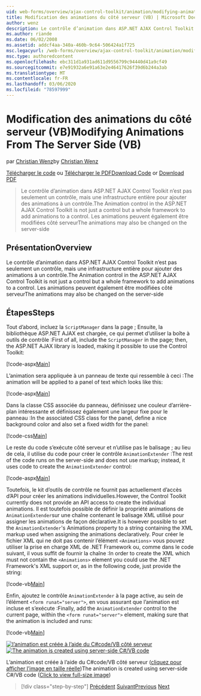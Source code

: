 ```yaml
---
uid: web-forms/overview/ajax-control-toolkit/animation/modifying-animations-from-the-server-side-vb
title: Modification des animations du côté serveur (VB) | Microsoft Docs
author: wenz
description: Le contrôle d’animation dans ASP.NET AJAX Control Toolkit n’est pas seulement un contrôle, mais une infrastructure entière pour ajouter des animations à un contrôle. Les animations peuvent également...
ms.author: riande
ms.date: 06/02/2008
ms.assetid: addcf4aa-340a-460b-9c64-506424a1f725
msc.legacyurl: /web-forms/overview/ajax-control-toolkit/animation/modifying-animations-from-the-server-side-vb
msc.type: authoredcontent
ms.openlocfilehash: ebc311d1a931ad611d9556799c94440d41a9cf49
ms.sourcegitcommit: e7e91932a6e91a63e2e46417626f39d6b244a3ab
ms.translationtype: MT
ms.contentlocale: fr-FR
ms.lasthandoff: 03/06/2020
ms.locfileid: "78597999"
---
```

# <a name="modifying-animations-from-the-server-side-vb"></a><span data-ttu-id="47822-104">Modification des animations du côté serveur (VB)</span><span class="sxs-lookup"><span data-stu-id="47822-104">Modifying Animations From The Server Side (VB)</span></span>

<span data-ttu-id="47822-105">par [Christian Wenz](https://github.com/wenz)</span><span class="sxs-lookup"><span data-stu-id="47822-105">by [Christian Wenz](https://github.com/wenz)</span></span>

<span data-ttu-id="47822-106">[Télécharger le code](https://download.microsoft.com/download/f/9/a/f9a26acd-8df4-4484-8a18-199e4598f411/Animation9.vb.zip) ou [Télécharger le PDF](https://download.microsoft.com/download/6/7/1/6718d452-ff89-4d3f-a90e-c74ec2d636a3/animation9VB.pdf)</span><span class="sxs-lookup"><span data-stu-id="47822-106">[Download Code](https://download.microsoft.com/download/f/9/a/f9a26acd-8df4-4484-8a18-199e4598f411/Animation9.vb.zip) or [Download PDF](https://download.microsoft.com/download/6/7/1/6718d452-ff89-4d3f-a90e-c74ec2d636a3/animation9VB.pdf)</span></span>

> <span data-ttu-id="47822-107">Le contrôle d’animation dans ASP.NET AJAX Control Toolkit n’est pas seulement un contrôle, mais une infrastructure entière pour ajouter des animations à un contrôle.</span><span class="sxs-lookup"><span data-stu-id="47822-107">The Animation control in the ASP.NET AJAX Control Toolkit is not just a control but a whole framework to add animations to a control.</span></span> <span data-ttu-id="47822-108">Les animations peuvent également être modifiées côté serveur</span><span class="sxs-lookup"><span data-stu-id="47822-108">The animations may also be changed on the server-side</span></span>

## <a name="overview"></a><span data-ttu-id="47822-109">Présentation</span><span class="sxs-lookup"><span data-stu-id="47822-109">Overview</span></span>

<span data-ttu-id="47822-110">Le contrôle d’animation dans ASP.NET AJAX Control Toolkit n’est pas seulement un contrôle, mais une infrastructure entière pour ajouter des animations à un contrôle.</span><span class="sxs-lookup"><span data-stu-id="47822-110">The Animation control in the ASP.NET AJAX Control Toolkit is not just a control but a whole framework to add animations to a control.</span></span> <span data-ttu-id="47822-111">Les animations peuvent également être modifiées côté serveur</span><span class="sxs-lookup"><span data-stu-id="47822-111">The animations may also be changed on the server-side</span></span>

## <a name="steps"></a><span data-ttu-id="47822-112">Étapes</span><span class="sxs-lookup"><span data-stu-id="47822-112">Steps</span></span>

<span data-ttu-id="47822-113">Tout d’abord, incluez la `ScriptManager` dans la page ; Ensuite, la bibliothèque ASP.NET AJAX est chargée, ce qui permet d’utiliser la boîte à outils de contrôle :</span><span class="sxs-lookup"><span data-stu-id="47822-113">First of all, include the `ScriptManager` in the page; then, the ASP.NET AJAX library is loaded, making it possible to use the Control Toolkit:</span></span>

[!code-aspx[Main](modifying-animations-from-the-server-side-vb/samples/sample1.aspx)]

<span data-ttu-id="47822-114">L’animation sera appliquée à un panneau de texte qui ressemble à ceci :</span><span class="sxs-lookup"><span data-stu-id="47822-114">The animation will be applied to a panel of text which looks like this:</span></span>

[!code-aspx[Main](modifying-animations-from-the-server-side-vb/samples/sample2.aspx)]

<span data-ttu-id="47822-115">Dans la classe CSS associée du panneau, définissez une couleur d’arrière-plan intéressante et définissez également une largeur fixe pour le panneau :</span><span class="sxs-lookup"><span data-stu-id="47822-115">In the associated CSS class for the panel, define a nice background color and also set a fixed width for the panel:</span></span>

[!code-css[Main](modifying-animations-from-the-server-side-vb/samples/sample3.css)]

<span data-ttu-id="47822-116">Le reste du code s’exécute côté serveur et n’utilise pas le balisage ; au lieu de cela, il utilise du code pour créer le contrôle `AnimationExtender` :</span><span class="sxs-lookup"><span data-stu-id="47822-116">The rest of the code runs on the server-side and does not use markup; instead, it uses code to create the `AnimationExtender` control:</span></span>

[!code-aspx[Main](modifying-animations-from-the-server-side-vb/samples/sample4.aspx)]

<span data-ttu-id="47822-117">Toutefois, le kit d’outils de contrôle ne fournit pas actuellement d’accès d’API pour créer les animations individuelles.</span><span class="sxs-lookup"><span data-stu-id="47822-117">However, the Control Toolkit currently does not provide an API access to create the individual animations.</span></span> <span data-ttu-id="47822-118">Il est toutefois possible de définir la propriété animations de `AnimationExtender`sur une chaîne contenant le balisage XML utilisé pour assigner les animations de façon déclarative.</span><span class="sxs-lookup"><span data-stu-id="47822-118">It is however possible to set the `AnimationExtender`'s Animations property to a string containing the XML markup used when assigning the animations declaratively.</span></span> <span data-ttu-id="47822-119">Pour créer le fichier XML qui ne doit pas contenir l’élément `<Animations>` vous pouvez utiliser la prise en charge XML de .NET Framework ou, comme dans le code suivant, il vous suffit de fournir la chaîne :</span><span class="sxs-lookup"><span data-stu-id="47822-119">In order to create the XML which must not contain the `<Animations>` element you could use the .NET Framework's XML support or, as in the following code, just provide the string:</span></span>

[!code-vb[Main](modifying-animations-from-the-server-side-vb/samples/sample5.vb)]

<span data-ttu-id="47822-120">Enfin, ajoutez le contrôle `AnimationExtender` à la page active, au sein de l’élément `<form runat="server">`, en vous assurant que l’animation est incluse et s’exécute :</span><span class="sxs-lookup"><span data-stu-id="47822-120">Finally, add the `AnimationExtender` control to the current page, within the `<form runat="server">` element, making sure that the animation is included and runs:</span></span>

[!code-vb[Main](modifying-animations-from-the-server-side-vb/samples/sample6.vb)]

<span data-ttu-id="47822-121">[![l’animation est créée à l’aide du C#code/VB côté serveur](modifying-animations-from-the-server-side-vb/_static/image2.png)](modifying-animations-from-the-server-side-vb/_static/image1.png)</span><span class="sxs-lookup"><span data-stu-id="47822-121">[![The animation is created using server-side C#/VB code](modifying-animations-from-the-server-side-vb/_static/image2.png)](modifying-animations-from-the-server-side-vb/_static/image1.png)</span></span>

<span data-ttu-id="47822-122">L’animation est créée à l’aide du C#code/VB côté serveur ([cliquez pour afficher l’image en taille réelle](modifying-animations-from-the-server-side-vb/_static/image3.png))</span><span class="sxs-lookup"><span data-stu-id="47822-122">The animation is created using server-side C#/VB code ([Click to view full-size image](modifying-animations-from-the-server-side-vb/_static/image3.png))</span></span>

> [!div class="step-by-step"]
> <span data-ttu-id="47822-123">[Précédent](triggering-an-animation-in-another-control-vb.md)
> [Suivant](executing-animations-using-client-side-code-vb.md)</span><span class="sxs-lookup"><span data-stu-id="47822-123">[Previous](triggering-an-animation-in-another-control-vb.md)
[Next](executing-animations-using-client-side-code-vb.md)</span></span>
